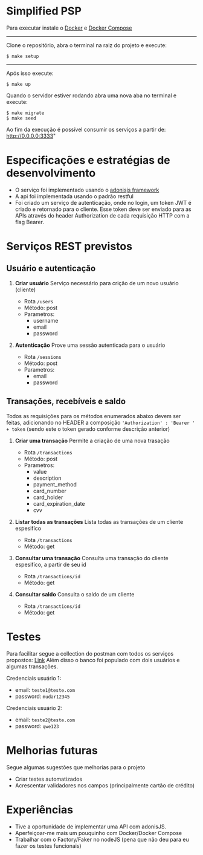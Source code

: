 # Simplified PSP

Para executar instale o
[Docker](https://docs.docker.com/install/linux/docker-ce/ubuntu/) e
[Docker Compose](https://docs.docker.com/compose/install)

----------------------------------------------------

Clone o repositório, abra o terminal na raiz do projeto e execute:

```
$ make setup
```

----------------------------------------------------

Após isso execute:

```
$ make up
```

Quando o servidor estiver rodando abra uma nova aba no terminal e execute:

```
$ make migrate
$ make seed
```

Ao fim da execução é possível consumir os serviços a partir de: http://0.0.0.0:3333"

# Especificações e estratégias de desenvolvimento

* O serviço foi implementado usando o [adonisjs framework](https://adonisjs.com/)
* A api foi implementada usando o padrão restful
* Foi criado um serviço de autenticação, onde no login, um token JWT é criado e retornado para o cliente. Esse token deve ser enviado para as APIs através do header Authorization de cada requisição HTTP com a flag Bearer.

# Serviços REST previstos

## Usuário e autenticação

1. **Criar usuário**
    Serviço necessário para crição de um novo usuário (cliente)
    * Rota `/users`
    * Método: post
    * Parametros: 
        * username
        * email
        * password 

2. **Autenticação**
    Prove uma sessão autenticada para o usuário
    * Rota `/sessions`
    * Método: post
    * Parametros: 
        * email
        * password

## Transações, recebíveis e saldo

Todos as requisições para os métodos enumerados abaixo devem ser feitas, adicionando no HEADER a composição `'Authorization' : 'Bearer ' + token` (sendo este o token gerado conforme descrição anterior)

1. **Criar uma transação**
    Permite a criação de uma nova trasação
    * Rota `/transactions`
    * Método: post
    * Parametros: 
        * value
        * description
        * payment_method
        * card_number
        * card_holder
        * card_expiration_date
        * cvv
2. **Listar todas as transações**
    Lista todas as transações de um cliente espesifíco
    * Rota `/transactions`
    * Método: get

3. **Consultar uma transação**
    Consulta uma transação do cliente espesifíco, a partir de seu id
    * Rota `/transactions/id`
    * Método: get

4. **Consultar saldo**
    Consulta o saldo de um cliente
    * Rota `/transactions/id`
    * Método: get

# Testes

Para facilitar segue a collection do postman com todos os serviços propostos: [Link](https://www.getpostman.com/collections/1d88214128d9238edc92)
Além disso o banco foi populado com dois usuários e algumas transações.

Credenciais usuário 1:
* email: `teste1@teste.com`
* password: `mudar12345`

Credenciais usuário 2:
* email: `teste2@teste.com`
* password: `qwe123`

# Melhorias futuras

Segue algumas sugestões que melhorias para o projeto
* Criar testes automatizados
* Acrescentar validadores nos campos (principalmente cartão de crédito)

# Experiências

* Tive a oportunidade de implementar uma API com adonisJS.
* Aperfeiçoar-me mais um pouquinho com Docker/Docker Compose
* Trabalhar com o Factory/Faker no nodeJS (pena que não deu para eu fazer os testes funcionais)
